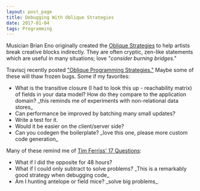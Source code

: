 ```yaml
---
layout: post_page
title: Debugging With Oblique Strategies
date: 2017-01-04
tags: Programming
---
```

Musician Brian Eno originally created the [Oblique Strategies](https://en.wikipedia.org/wiki/Oblique_Strategies) to help artists break creative blocks indirectly. They are often cryptic, zen-like statements which are useful in many situations; love "*consider burning bridges*."

Traviscj recently posted ["Oblique Programming Strategies."](https://traviscj.com/blog/oblique_programming_strategies.html) Maybe some of these will thaw frozen bugs. Some if my favorites:
<ul>
<li>What is the transitive closure (I had to look this up - reachability matrix) of fields in your data model? How do they compare to the application domain? _this reminds me of experiments with non-relational data stores_</li>
<li>Can performance be improved by batching many small updates?</li>
<li>Write a test for it.</li>
<li>Would it be easier on the client/server side?</li>
<li>Can you codegen the boilerplate? _love this one, please more custom code generation_</li>
</ul>

Many of these remind me of [Tim Ferriss' 17 Questions](http://fourhourworkweek.com/2016/12/07/testing-the-impossible-17-questions-that-changed-my-life/):
<ul>
<li>What if I did the opposite for 48 hours?</li>
<li>What if I could only subtract to solve problems? _This is a remarkably good strategy when debugging code_</li>
<li>Am I hunting antelope or field mice? _solve big problems_</li>
</ul>
